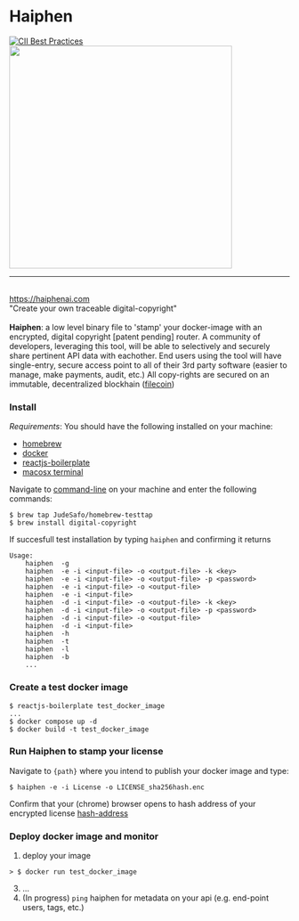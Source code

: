 # Haiphen 

[![CII Best Practices](https://bestpractices.coreinfrastructure.org/projects/569/badge)](https://bestpractices.coreinfrastructure.org/projects/569)<br>
<img src="https://github.com/JudeSafo/digital-copyright/blob/master/logo/Snip20210901_8.png" width="400">

----
<br>https://haiphenai.com<br> "Create your own traceable digital-copyright"<br><br>
**Haiphen**: a low level binary file to 'stamp' your docker-image with an encrypted, digital copyright \[patent pending\] router. A community of developers, leveraging this tool, will be able to selectively and securely share pertinent API data with eachother. End users using the tool will have single-entry, secure access point to all of their 3rd party software (easier to manage, make payments, audit, etc.) All copy-rights are secured on an immutable, decentralized blockhain ([filecoin](https://filecoin.io/))   
   

### Install
*_Requirements_*: You should have the following installed on your machine:
- [homebrew](https://brew.sh/) 
- [docker](https://www.docker.com/get-started)
- [reactjs-boilerplate](https://www.npmjs.com/package/reactjs-boilerplate)
- [macosx terminal](https://github.com/sickcodes/Docker-OSX) <br>

Navigate to [command-line](https://support.apple.com/guide/terminal/open-or-quit-terminal-apd5265185d-f365-44cb-8b09-71a064a42125/mac) on your machine and enter the following commands:<br>
```
$ brew tap JudeSafo/homebrew-testtap
$ brew install digital-copyright
```
If succesfull test installation by typing `haiphen` and confirming it returns

```
Usage:
    haiphen  -g
    haiphen  -e -i <input-file> -o <output-file> -k <key>
    haiphen  -e -i <input-file> -o <output-file> -p <password>
    haiphen  -e -i <input-file> -o <output-file>
    haiphen  -e -i <input-file>
    haiphen  -d -i <input-file> -o <output-file> -k <key>
    haiphen  -d -i <input-file> -o <output-file> -p <password>
    haiphen  -d -i <input-file> -o <output-file>
    haiphen  -d -i <input-file>
    haiphen  -h
    haiphen  -t
    haiphen  -l
    haiphen  -b
    ...
```
### Create a test docker image
```
$ reactjs-boilerplate test_docker_image
...
$ docker compose up -d
$ docker build -t test_docker_image

```
### Run Haiphen to stamp your license

Navigate to `{path}` where you intend to publish your docker image and type:
```
$ haiphen -e -i License -o LICENSE_sha256hash.enc
```
Confirm that your (chrome) browser opens to hash address of your encrypted license [hash-address](/https://ipfs.infura.io/ipfs/) 

### Deploy docker image and monitor
1. deploy your image
```
> $ docker run test_docker_image
```
3. ...
4. (In progress) `ping` haiphen for metadata on your api (e.g. end-point users, tags, etc.)
